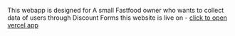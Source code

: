 This webapp is designed for A small Fastfood owner who wants to collect data of users through Discount Forms 
this website is live on - 
[click to open vercel app]((https://sofastfood.vercel.app/))
